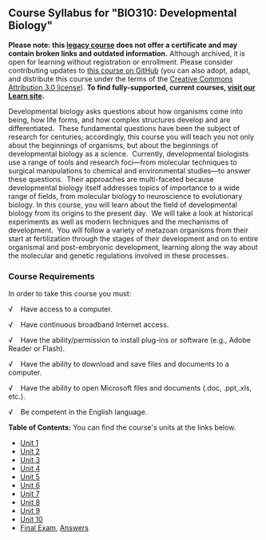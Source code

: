 Course Syllabus for "BIO310: Developmental Biology"
---------------------------------------------------

**Please note: this [legacy course](https://sayloracademy.zendesk.com/hc/en-us/articles/206089967) does not offer a certificate and may contain 
broken links and outdated information.** Although archived, it is open 
for learning without registration or enrollment. Please consider contributing 
updates to [this course on GitHub](https://github.com/saylordotorg/course_bio310) 
(you can also adopt, adapt, and distribute this course under the terms of 
the [Creative Commons Attribution 3.0 license](http://creativecommons.org/licenses/by/3.0/)). **To find fully-supported, current courses, [visit our 
Learn site](https://learn.saylor.org).**

Developmental biology asks questions about how organisms come into
being, how life forms, and how complex structures develop and are
differentiated.  These fundamental questions have been the subject of
research for centuries; accordingly, this course you will teach you not
only about the beginnings of organisms, but about the beginnings of
developmental biology as a science.  Currently, developmental biologists
use a range of tools and research foci—from molecular techniques to
surgical manipulations to chemical and environmental studies—to answer
these questions.  Their approaches are multi-faceted because
developmental biology itself addresses topics of importance to a wide
range of fields, from molecular biology to neuroscience to evolutionary
biology. In this course, you will learn about the field of developmental
biology from its origins to the present day.  We will take a look at
historical experiments as well as modern techniques and the mechanisms
of development.  You will follow a variety of metazoan organisms from
their start at fertilization through the stages of their development and
on to entire organismal and post-embryonic development, learning along
the way about the molecular and genetic regulations involved in these
processes.

### Course Requirements

In order to take this course you must:

√    Have access to a computer.

√    Have continuous broadband Internet access.

√    Have the ability/permission to install plug-ins or software (e.g.,
Adobe Reader or Flash).

√    Have the ability to download and save files and documents to a
computer.

√    Have the ability to open Microsoft files and documents (.doc,
.ppt,.xls, etc.).

√    Be competent in the English language.

**Table of Contents:** You can find the course's units at the links below.

- [Unit 1](https://legacy.saylor.org/bio310/Unit01/)
- [Unit 2](https://legacy.saylor.org/bio310/Unit02/)
- [Unit 3](https://legacy.saylor.org/bio310/Unit03/)
- [Unit 4](https://legacy.saylor.org/bio310/Unit04/)
- [Unit 5](https://legacy.saylor.org/bio310/Unit05/)
- [Unit 6](https://legacy.saylor.org/bio310/Unit06/)
- [Unit 7](https://legacy.saylor.org/bio310/Unit07/)
- [Unit 8](https://legacy.saylor.org/bio310/Unit08/)
- [Unit 9](https://legacy.saylor.org/bio310/Unit09/)
- [Unit 10](https://legacy.saylor.org/bio310/Unit10/)
- [Final Exam](http://saylordotorg.github.io/LegacyExams/BIO/BIO310/BIO310-FinalExam.html), [Answers](http://saylordotorg.github.io/LegacyExams/BIO/BIO310/BIO310-FinalExam-Answers.html)
